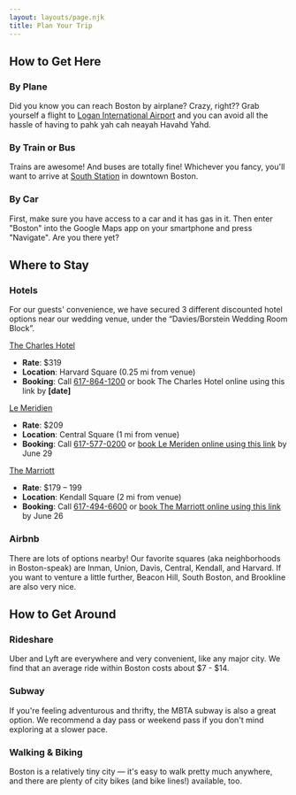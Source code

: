 ```yaml
---
layout: layouts/page.njk
title: Plan Your Trip
---
```

## How to Get Here

### By Plane

Did you know you can reach Boston by airplane? Crazy, right?? Grab yourself a flight to [Logan International Airport](http://www.massport.com/logan-airport/) and you can avoid all the hassle of having to pahk yah cah neayah Havahd Yahd.

### By Train or Bus

Trains are awesome! And buses are totally fine! Whichever you fancy, you'll want to arrive at [South Station](https://www.south-station.net/) in downtown Boston. 

### By Car

First, make sure you have access to a car and it has gas in it. Then enter "Boston" into the Google Maps app on your smartphone and press "Navigate". Are you there yet?

## Where to Stay

### Hotels

For our guests' convenience, we have secured 3 different discounted hotel options near our wedding venue, under the “Davies/Borstein Wedding Room Block”.

[The Charles Hotel](https://goo.gl/maps/h4Y6Hsb5WNZ6CJQ56) 

* **Rate**: $319 
* **Location**: Harvard Square (0.25 mi from venue) 
* **Booking**: Call [617-864-1200](tel:6178641200) or book The Charles Hotel online using this link by **\[date]**

[Le Meridien](https://goo.gl/maps/Bs52XamKjugYJxyU6) 

* **Rate**: $209 
* **Location**: Central Square (1 mi from venue) 
* **Booking**: Call [617-577-0200](tel:6175770200) or [book Le Meriden online using this link](https://www.marriott.com/event-reservations/reservation-link.mi?id=1582736236051&key=GRP&app=resvlink) by June 29

[The Marriott](https://goo.gl/maps/KJxcu23ywJZvkWKc7) 

* **Rate**: $179 – 199 
* **Location**: Kendall Square (2 mi from venue) 
* **Booking**: Call [617-494-6600](tel:6174946600) or [book The Marriott online using this link](https://www.marriott.com/event-reservations/reservation-link.mi?id=1582060556263&key=GRP&app=resvlink) by June 26

### Airbnb

There are lots of options nearby! Our favorite squares (aka neighborhoods in Boston-speak) are Inman, Union, Davis, Central, Kendall, and Harvard. If you want to venture a little further, Beacon Hill, South Boston, and Brookline are also very nice.

## How to Get Around

### Rideshare

Uber and Lyft are everywhere and very convenient, like any major city. We find that an average ride within Boston costs about $7 - $14.

### Subway

If you're feeling adventurous and thrifty, the MBTA subway is also a great option. We recommend a day pass or weekend pass if you don't mind exploring at a slower pace.

### Walking & Biking

Boston is a relatively tiny city — it's easy to walk pretty much anywhere, and there are plenty of city bikes (and bike lines!) available, too.
